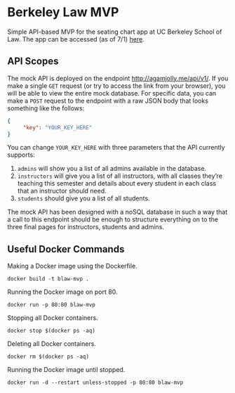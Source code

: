 # Berkeley Law MVP

Simple API-based MVP for the seating chart app at UC Berkeley School of Law. The app can be accessed (as of 7/1) [here](http://agamjolly.me). 

## API Scopes

The mock API is deployed on the endpoint http://agamjolly.me/api/v1/. If you make a single `GET` request (or try to access the link from your browser), you will be able to view the entire mock database. For specific data, you can make a `POST` request to the endpoint with a raw JSON body that looks something like the follows:

```json
{
     "key": "YOUR_KEY_HERE"
}
```

You can change `YOUR_KEY_HERE` with three parameters that the API currently supports: 

1. `admins` will show you a list of all admins available in the database.
2. `instructors` will give you a list of all instructors, with all classes they’re teaching this semester and details about every student in each class that an instructor should need.
3. `students` should give you a list of all students. 

The mock API has been designed with a noSQL database in such a way that a call to this endpoint should be enough to structure everything on to the three final pages for instructors, students and admins. 

## Useful Docker Commands

Making a Docker image using the Dockerfile.

`docker build -t blaw-mvp .`

Running the Docker image on port 80. 

`docker run -p 80:80 blaw-mvp`

Stopping all Docker containers.

`docker stop $(docker ps -aq)`

Deleting all Docker containers.

`docker rm $(docker ps -aq)`

Running the Docker image until stopped.

`docker run -d --restart unless-stopped -p 80:80 blaw-mvp`
